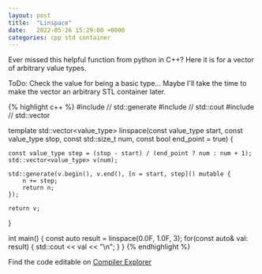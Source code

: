 ```yaml
---
layout: post
title:  "Linspace"
date:   2022-05-26 15:29:00 +0000
categories: cpp std container
---
```


Ever missed this helpful function from python in C++?
Here it is for a vector of arbitrary value types.

ToDo: Check the value for being a basic type...
Maybe I'll take the time to make the vector an arbitrary STL container later.

{% highlight c++ %}
#include <algorithm>   // std::generate
#include <iostream>    // std::cout
#include <vector>      // std::vector

template <typename value_type>
std::vector<value_type> linspace(const value_type start, const value_type stop,
                                 const std::size_t num, const bool end_point = true) {
    
    const value_type step = (stop - start) / (end_point ? num : num + 1);
    std::vector<value_type> v(num);

    std::generate(v.begin(), v.end(), [n = start, step]() mutable {
        n += step;
        return n;
    });

    return v;
}

int main() {
    const auto result = linspace(0.0F, 1.0F, 3);
    for(const auto& val: result) {
        std::cout << val << "\n";
    }
}
{% endhighlight %}

Find the code editable on [Compiler Explorer](https://godbolt.org/z/dqsdY3e15)
